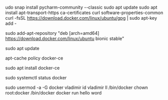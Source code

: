 udo snap install pycharm-community --classic
sudo apt update
sudo apt install apt-transport-https ca-certificates curl software-properties-common
curl -fsSL https://download.docker.com/linux/ubuntu/gpg | sudo apt-key add -

sudo add-apt-repository "deb [arch=amd64] https://download.docker.com/linux/ubuntu bionic stable"

sudo apt update

apt-cache policy docker-ce

sudo apt install docker-ce

sudo systemctl status docker

sudo usermod -a -G docker vladimir
id vladimir
 ll /bin/docker
chown root:docker /bin/docker
docker run hello word